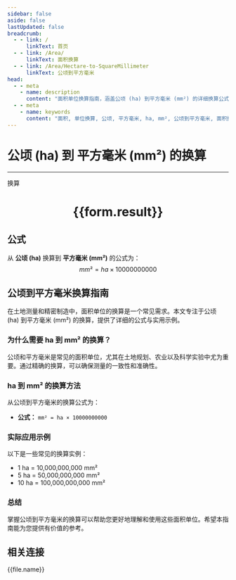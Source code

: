 ```yaml
---
sidebar: false
aside: false
lastUpdated: false
breadcrumb:
  - - link: /
      linkText: 首页
  - - link: /Area/
      linkText: 面积换算
  - - link: /Area/Hectare-to-SquareMillimeter
      linkText: 公顷到平方毫米
head:
  - - meta
    - name: description
      content: "面积单位换算指南，涵盖公顷 (ha) 到平方毫米 (mm²) 的详细换算公式与说明。"
  - - meta
    - name: keywords
      content: "面积, 单位换算, 公顷, 平方毫米, ha, mm², 公顷到平方毫米, 面积换算指南"
---
```

# 公顷 (ha) 到 平方毫米 (mm²) 的换算
---
<script setup>
import { onMounted, reactive, inject, ref } from 'vue'
import { NButton, NForm, NFormItem, NInput, NInputNumber, NSelect, NCard, useMessage,NGrid ,NGi } from 'naive-ui'
import { defineClientComponent } from 'vitepress'
import { Area } from '../../files';

const convert = inject('convert')

const form = reactive({
  number: null,
  result: '',
})

const convertHandler = () => {
  if (form.number !== null && !isNaN(form.number)) {
    const convertedValue = parseFloat(form.number) * 10000000000
    form.result = `${form.number}ha = ${convertedValue.toFixed(2)}mm²`
  } else {
    form.result = '请输入有效的数值。'
  }
}
</script>

<n-form size="large" :model="form">
  <n-form-item label="公顷 (ha)">
    <n-input-number v-model:value="form.number" placeholder="输入公顷" style="width: 100%" />
  </n-form-item>
  <n-form-item>
    <n-button type="primary" @click="convertHandler" block>换算</n-button>
  </n-form-item>
</n-form>

<n-card  embedded :bordered="false" hoverable>
  <div  style="text-align:center">
    <h1>{{form.result}}</h1>
  </div>
</n-card>

## 公式

从 **公顷 (ha)** 换算到 **平方毫米 (mm²)** 的公式为：
$$ mm² = ha \times 10000000000 $$

## 公顷到平方毫米换算指南

在土地测量和精密制造中，面积单位的换算是一个常见需求。本文专注于公顷 (ha) 到平方毫米 (mm²) 的换算，提供了详细的公式与实用示例。

### 为什么需要 ha 到 mm² 的换算？

公顷和平方毫米是常见的面积单位，尤其在土地规划、农业以及科学实验中尤为重要。通过精确的换算，可以确保测量的一致性和准确性。

### ha 到 mm² 的换算方法

从公顷到平方毫米的换算公式为：

- **公式：** `mm² = ha × 10000000000`

### 实际应用示例

以下是一些常见的换算实例：

- 1 ha = 10,000,000,000 mm²
- 5 ha = 50,000,000,000 mm²
- 10 ha = 100,000,000,000 mm²

### 总结

掌握公顷到平方毫米的换算可以帮助您更好地理解和使用这些面积单位。希望本指南能为您提供有价值的参考。

## 相关连接
<n-grid x-gap="12" :cols="3">
  <n-gi v-for="(file, index) in Area" :key="index">
    <n-button
      text
      tag="a"
      :href="file.path"
      type="primary"
    >
      {{file.name}}
    </n-button>
  </n-gi>
</n-grid>